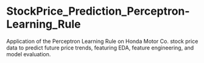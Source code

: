 # StockPrice_Prediction_Perceptron-Learning_Rule
Application of the Perceptron Learning Rule on Honda Motor Co. stock price data to predict future price trends, featuring EDA, feature engineering, and model evaluation.
